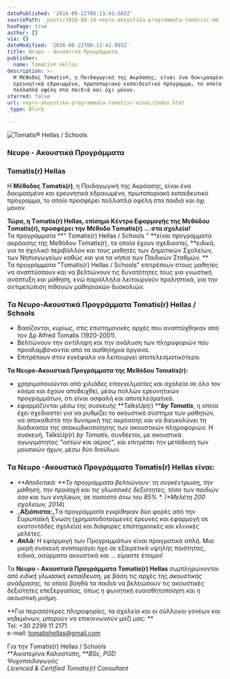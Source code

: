 ```yaml
---
datePublished: '2016-08-22T08:13:43.602Z'
sourcePath: _posts/2016-08-18-neyro-akoystika-programmata-tomatisr.md
hasPage: true
author: []
via: {}
dateModified: '2016-08-22T08:13:42.885Z'
title: Νευρο - Ακουστικά Προγράμματα
publisher:
  name: Tomatis® Hellas
description: >-
  Η Μέθοδος Τomatis®, η Παιδαγωγική της Ακρόασης, είναι ένα δοκιμασμένο και
  ερευνητικά εδραιωμένο, πρωτοποριακό εκπαιδευτικό πρόγραμμα, το οποίο προσφέρει
  πολλαπλά οφέλη στα παιδιά και όχι μόνον.
starred: false
url: neyro-akoystika-programmata-tomatisr-einai/index.html
_type: Blurb

---
```

![Tomatis® Hellas / Schools](https://the-grid-user-content.s3-us-west-2.amazonaws.com/da9590c2-5e7a-4630-959d-407fe846f64c.png)

### Νευρο - Ακουστικά Προγράμματα

### Tomatis(r) Hellas

Η **Μέθοδος Τomatis(r)**, η Παιδαγωγική της Ακρόασης, είναι ένα δοκιμασμένο και ερευνητικά εδραιωμένο, πρωτοποριακό εκπαιδευτικό πρόγραμμα, το οποίο προσφέρει πολλαπλά οφέλη στα παιδιά και όχι μόνον.

**Τώρα, η Τomatis(r) Ηellas, επίσημο Κέντρο Εφαρμογής της Μεθόδου Τomatis(r), προσφέρει την Μέθοδο Τomatis(r) ... στα σχολεία!**  
Τα προγράμματα **" Τomatis(r) Hellas / Schools " **είναι προγράμματα ακρόασης της Μεθόδου Τomatis(r), τα οποία έχουν σχεδιαστεί, **ειδικά, για το σχολικό περιβάλλον και τους μαθητές των Δημοτικών Σχολείων, των Νηπιαγωγείων καθώς και για τα νήπια των Παιδικών Σταθμών. **  
Τα προγράμματα "Τomatis(r) Hellas / Schools" επιτρέπουν στους μαθητές να αναπτύσσουν και να βελτιώνουν τις δυνατότητες τους για γνωστική ανάπτυξη και μάθηση, ενώ παράλληλα λειτουργούν προληπτικά, για την αντιμετώπιση πιθανών μαθησιακών δυσκολιών.

### **Τα Νευρο-Ακουστικά Προγράμματα Tomatis(r) Hellas / Schools**

* Βασίζονται, κυρίως, στις επιστημονικές αρχές που αναπτύχθηκαν από τον Δρ Alfred Tomatis (1920-2001).
* Βελτιώνουν την αντίληψη και την ανάλυση των πληροφοριών που προσλαμβάνονται από τα αισθητήρια όργανα.
* Επιτρέπουν στον εγκέφαλο να λειτουργεί αποτελεσματικότερα.

**Τα Νευρο-Ακουστικά Προγράμματα της Μεθόδου Tomatis(r):**

* χρησιμοποιούνται από χιλιάδες επαγγελματίες και σχολεία σε όλο τον κόσμο και έχουν αποδειχθεί, μέσω πολλών ερευνητικών προγραμμάτων, ότι είναι ασφαλή και αποτελεσματικά.
* εφαρμόζονται μέσω της συσκευής **TalksUp(r) **_**by Tomatis**_, η οποία έχει σχεδιαστεί για να ρυθμίζει το ακουστικό σύστημα των μαθητών, να αποκαθιστά την δυναμική της ακρόασης και να διευκολύνει τη διαδικασία της αποκωδικοποίησης των ακουστικών πληροφοριών. Η συσκευή, TalksUp(r) _by Tomatis_, συνδέεται, με ακουστικά αγωγιμότητας _"οστών και αέρος"_, και επιτρέπει την μετάδοση των μουσικών ήχων, μέσω δύο διαύλων.

### **Τα Νευρο -Ακουστικά Προγράμματα Tomatis(r) Hellas είναι:**

* _**Αποδοτικά: **_Το προγράμματα βελτιώνουν: τη συγκέντρωση, την μάθηση, την προσοχή και τις γλωσσικές δεξιότητες, τόσο των παιδιών όσο και των ενηλίκων, σε ποσοστό άνω του 85% \*. (_\*Μελέτη 200 σχολείων, 2014_)
* _**Αξιόπιστα:**_Tα προγράμματα εγκρίθηκαν δύο φορές από την Ευρωπαϊκή Ένωση (χρηματοδοτούμενες έρευνες και εφαρμογή σε εκατοντάδες σχολεία) και διάφορες επιστημονικές και κλινικές μελέτες.
* _**Απλά:**_ Η εφαρμογή των Προγραμμάτων είναι πραγματικά απλή. Μια μικρή συσκευή αναπαράγει ήχο σε εξαιρετικά υψηλής ποιότητας, ειδικά, ασύρματα ακουστικά και ... είμαστε έτοιμοι!

Τα **Νευρο - Ακουστικά Προγράμματα Tomatis(r) Hellas** συμπληρώνονται από _ειδική γλωσσική εκπαίδευση,_ με βάση τις αρχές της _ακουστικής ανάδρασης,_ το οποίο βοηθά τα παιδιά να βελτιώσουν τις ακουστικές δεξιότητες επεξεργασίας, όπως η φωνητική ευαισθητοποίηση και η ακουστική μνήμη.

**Για περισσότερες πληροφορίες, τα σχολεία και οι σύλλογοι γονέων και κηδεμόνων, μπορούν να επικοινωνούν μαζί μας: **  
Tel: +30 2299 11 2171  
e-mail: tomatishellas@gmail.com

Για την Τomatis(r) Hellas / Schools  
**Αικατερίνα Καλοστύπη, **_BSc, PGD_  
_Ψυχοπαιδαγωγός_  
_Licenced & Certified Tomatis(r) Consultant_